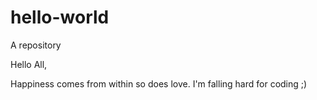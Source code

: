# hello-world
A repository

Hello All,

Happiness comes from within so does love.
I'm falling hard for coding ;)
